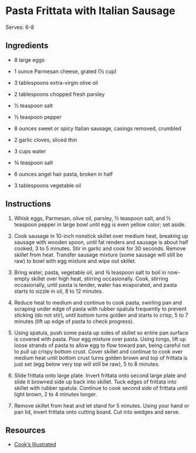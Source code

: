 # Pasta Frittata with Italian Sausage

Serves: 6-8

## Ingredients

* 8 large eggs
* 1 ounce Parmesan cheese, grated (½ cup)
* 3 tablespoons extra-virgin olive oil
* 2 tablespoons chopped fresh parsley
* ½ teaspoon salt
* ½ teaspoon pepper

* 8 ounces sweet or spicy Italian sausage, casings removed, crumbled
* 2 garlic cloves, sliced thin

* 3 cups water
* ¾ teaspoon salt
* 6 ounces angel hair pasta, broken in half
* 3 tablespoons vegetable oil

## Instructions

1. Whisk eggs, Parmesan, olive oil, parsley, ½ teaspoon salt, and ½ teaspoon pepper in large bowl until egg is even yellow color; set aside.

2. Cook sausage in 10-inch nonstick skillet over medium heat, breaking up sausage with wooden spoon, until fat renders and sausage is about half cooked, 3 to 5 minutes. Stir in garlic and cook for 30 seconds. Remove skillet from heat. Transfer sausage mixture (some sausage will still be raw) to bowl with egg mixture and wipe out skillet.

3. Bring water, pasta, vegetable oil, and ¾ teaspoon salt to boil in now-empty skillet over high heat, stirring occasionally. Cook, stirring occasionally, until pasta is tender, water has evaporated, and pasta starts to sizzle in oil, 8 to 12 minutes.

4. Reduce heat to medium and continue to cook pasta, swirling pan and scraping under edge of pasta with rubber spatula frequently to prevent sticking (do not stir), until bottom turns golden and starts to crisp, 5 to 7 minutes (lift up edge of pasta to check progress).

5. Using spatula, push some pasta up sides of skillet so entire pan surface is covered with pasta. Pour egg mixture over pasta. Using tongs, lift up loose strands of pasta to allow egg to flow toward pan, being careful not to pull up crispy bottom crust. Cover skillet and continue to cook over medium heat until bottom crust turns golden brown and top of frittata is just set (egg below very top will still be raw), 5 to 8 minutes.

6. Slide frittata onto large plate. Invert frittata onto second large plate and slide it browned side up back into skillet. Tuck edges of frittata into skillet with rubber spatula. Continue to cook second side of frittata until light brown, 2 to 4 minutes longer.

7. Remove skillet from heat and let stand for 5 minutes. Using your hand or pan lid, invert frittata onto cutting board. Cut into wedges and serve.

## Resources

* [Cook’s Illustrated](https://www.cooksillustrated.com/recipes/7980-pasta-frittata-with-sausage-and-hot-peppers)
